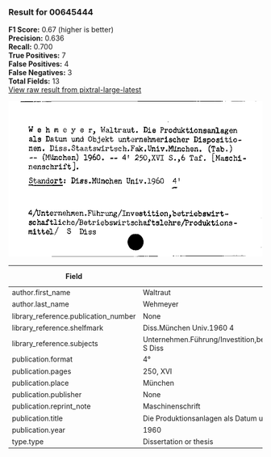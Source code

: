 ### Result for 00645444
**F1 Score:** 0.67 (higher is better)<br>**Precision:** 0.636<br>**Recall:** 0.700<br>**True Positives:** 7<br>**False Positives:** 4<br>**False Negatives:** 3<br>**Total Fields:** 13<br>[View raw result from pixtral-large-latest](https://github.com/RISE-UNIBAS/humanities_data_benchmark/blob/main/results/2025-09-02/T0159/request_T0159_00645444.json)

<img src="https://github.com/RISE-UNIBAS/humanities_data_benchmark/blob/main/benchmarks/zettelkatalog/images/00645444.jpg?raw=true" alt="00645444" width="600px">

| Field | Model Response | Ground Truth | Fuzzy Score | Match |
|-------|----------------|--------------|-------------|-------|
| author.first_name | Waltraut | Waltraut | 1.000 | ✅ |
| author.last_name | Wehmeyer | Wehmeyer | 1.000 | ✅ |
| library_reference.publication_number | None | None | 1.000 | ✅ |
| library_reference.shelfmark | Diss.München Univ.1960 4 | Diss.München Univ.1960 4' | 0.980 | ✅ |
| library_reference.subjects | Unternehmen.Führung/Investition,betriebswirtschaftliche/Betriebswirtschaftslehre/Produktionsmittel/ S Diss | Unternehmen.Führung/Investition.betriebswirtschaftliche/Betriebswirtschaftslehre/Produktionsmittel/ S Diss | 0.991 | ✅ |
| publication.format | 4° | 4' | 0.500 | ❌ |
| publication.pages | 250, XVI | 250,XVI,6 Taf. | 0.636 | ❌ |
| publication.place | München | München | 1.000 | ✅ |
| publication.publisher | None | None | 1.000 | ✅ |
| publication.reprint_note | Maschinenschrift | None | 0.000 | ❌ |
| publication.title | Die Produktionsanlagen als Datum und Objekt unternehmerischer Dispositionsentscheidungen | Die Produktionsanlagen als Datum und Objekt unternehmerischer Dispositionen | 0.920 | ❌ |
| publication.year | 1960 | 1960 | 1.000 | ✅ |
| type.type | Dissertation or thesis | Dissertation or thesis | 1.000 | ✅ |
